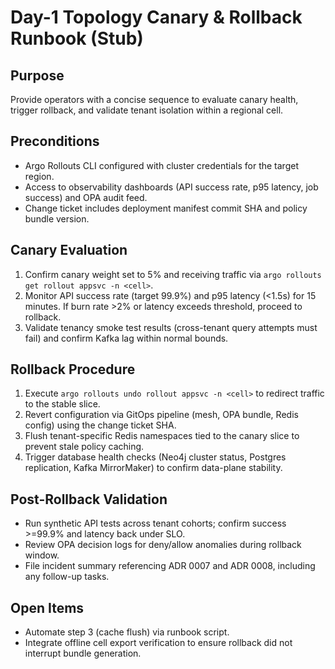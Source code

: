 # Day-1 Topology Canary & Rollback Runbook (Stub)

## Purpose
Provide operators with a concise sequence to evaluate canary health, trigger rollback, and validate tenant isolation within a regional cell.

## Preconditions
- Argo Rollouts CLI configured with cluster credentials for the target region.
- Access to observability dashboards (API success rate, p95 latency, job success) and OPA audit feed.
- Change ticket includes deployment manifest commit SHA and policy bundle version.

## Canary Evaluation
1. Confirm canary weight set to 5% and receiving traffic via `argo rollouts get rollout appsvc -n <cell>`.
2. Monitor API success rate (target 99.9%) and p95 latency (<1.5s) for 15 minutes. If burn rate >2% or latency exceeds threshold, proceed to rollback.
3. Validate tenancy smoke test results (cross-tenant query attempts must fail) and confirm Kafka lag within normal bounds.

## Rollback Procedure
1. Execute `argo rollouts undo rollout appsvc -n <cell>` to redirect traffic to the stable slice.
2. Revert configuration via GitOps pipeline (mesh, OPA bundle, Redis config) using the change ticket SHA.
3. Flush tenant-specific Redis namespaces tied to the canary slice to prevent stale policy caching.
4. Trigger database health checks (Neo4j cluster status, Postgres replication, Kafka MirrorMaker) to confirm data-plane stability.

## Post-Rollback Validation
- Run synthetic API tests across tenant cohorts; confirm success >=99.9% and latency back under SLO.
- Review OPA decision logs for deny/allow anomalies during rollback window.
- File incident summary referencing ADR 0007 and ADR 0008, including any follow-up tasks.

## Open Items
- Automate step 3 (cache flush) via runbook script.
- Integrate offline cell export verification to ensure rollback did not interrupt bundle generation.
